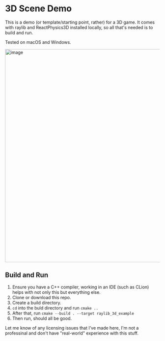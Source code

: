 # 3D Scene Demo
This is a demo (or template/starting point, rather) for a 3D game. It comes with raylib and ReactPhysics3D installed locally, so all that's needed is to build and run.

Tested on macOS and Windows.

<img width="693" alt="image" src="https://github.com/shreejitmurthy/raylib_3d_example/assets/87323435/4da66602-054c-44a2-9fa1-db4a1e1e1048">

## Build and Run
1. Ensure you have a C++ compiler, working in an IDE (such as CLion) helps with not only this but everything else. 
2. Clone or download this repo.
3. Create a build directory. 
4. `cd` into the buld directory and run `cmake ..`
5. After that, run `cmake --build . --target raylib_3d_example`
6. Then run, should all be good.

Let me know of any licensing issues that I've made here, I'm not a professinal and don't have "real-world" experience with this stuff.
